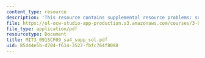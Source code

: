 ```yaml
---
content_type: resource
description: 'This resource contains supplemental resource problems: solution key.'
file: https://ol-ocw-studio-app-production.s3.amazonaws.com/courses/3-091sc-introduction-to-solid-state-chemistry-fall-2010/85d44e5bd704f6143527fbfc764f8088_MIT3_091SCF09_sa4_supp_sol.pdf
file_type: application/pdf
resourcetype: Document
title: MIT3_091SCF09_sa4_supp_sol.pdf
uid: 85d44e5b-d704-f614-3527-fbfc764f8088
---
```

